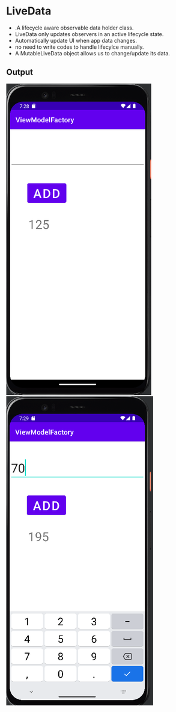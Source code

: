 # LiveData
- .A lifecycle aware observable data holder class.
- LiveData only updates observers in an active lifecycle state.
- Automatically update UI when app data changes.
- no need to write codes to handle lifecylce manually.
- A MutableLiveData object allows us to change/update its data.

## Output

![img1](https://github.com/kuluruvineeth/AdvancedAndroidDevelopment/blob/4.ViewModelFactory/screenshots/img.png)
![img2](https://github.com/kuluruvineeth/AdvancedAndroidDevelopment/blob/4.ViewModelFactory/screenshots/img_1.png)